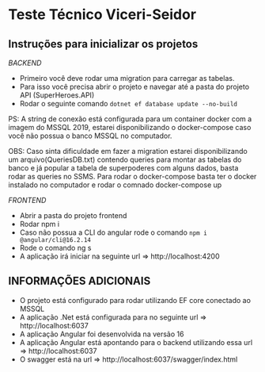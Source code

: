# Teste Técnico Viceri-Seidor

## Instruções para inicializar os projetos

*BACKEND*
- Primeiro você deve rodar uma migration para carregar as tabelas.
- Para isso você precisa abrir o projeto e navegar até a pasta do projeto API (SuperHeroes.API)
- Rodar o seguinte comando `dotnet ef database update --no-build`

PS: A string de conexão está configurada para um container docker com a imagem do MSSQL 2019, estarei disponibilizando o docker-compose caso você não possua o banco MSSQL no computador. 

OBS: Caso sinta dificuldade em fazer a migration estarei disponibilizando um arquivo(QueriesDB.txt) contendo queries para montar as tabelas do banco e já popular a tabela de superpoderes com alguns dados, basta rodar as queries no SSMS.
Para rodar o docker-compose basta ter o docker instalado no computador e rodar o comnado docker-compose up

*FRONTEND*
- Abrir a pasta do projeto frontend
- Rodar npm i
- Caso não possua a CLI do angular rode o comando `npm i @angular/cli@16.2.14`
- Rode o comando ng s
- A aplicação irá iniciar na seguinte url => http://localhost:4200

## INFORMAÇÕES ADICIONAIS

- O projeto está configurado para rodar utilizando EF core conectado ao MSSQL
- A aplicação .Net está configurada para no seguinte url => http://localhost:6037
- A aplicação Angular foi desenvolvida na versão 16
- A aplicação Angular está apontando para o backend utilizando essa url => http://localhost:6037
- O swagger está na url => http://localhost:6037/swagger/index.html